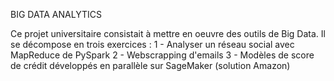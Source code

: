 BIG DATA ANALYTICS

Ce projet universitaire consistait à mettre en oeuvre des outils de Big Data. Il se décompose en trois exercices : 
1 - Analyser un réseau social avec MapReduce de PySpark
2 - Webscrapping d'emails
3 - Modèles de score de crédit développés en parallèle sur SageMaker (solution Amazon)
